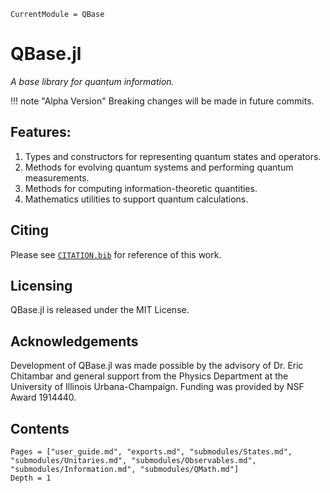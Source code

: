 ```@meta
CurrentModule = QBase
```

# QBase.jl

*A base library for quantum information.*

!!! note "Alpha Version"
    Breaking changes will be made in future commits.

## Features:
  1. Types and constructors for representing quantum states and operators.
  2. Methods for evolving quantum systems and performing quantum measurements.
  3. Methods for computing information-theoretic quantities.
  4. Mathematics utilities to support quantum calculations.

## Citing

Please see [`CITATION.bib`](https://github.com/ChitambarLab/QBase.jl/blob/master/CITATION.bib)
for reference of this work.

## Licensing

QBase.jl is released under the MIT License.

## Acknowledgements

Development of QBase.jl was made possible by the advisory of Dr. Eric Chitambar
and general support from the Physics Department at the University of Illinois
Urbana-Champaign. Funding was provided by NSF Award 1914440.

## Contents

```@contents
Pages = ["user_guide.md", "exports.md", "submodules/States.md", "submodules/Unitaries.md", "submodules/Observables.md", "submodules/Information.md", "submodules/QMath.md"]
Depth = 1
```
